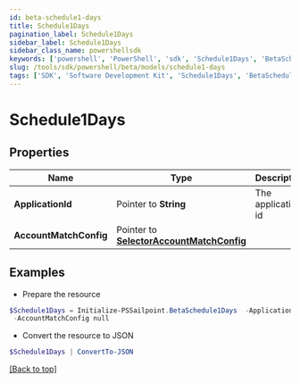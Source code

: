 ```yaml
---
id: beta-schedule1-days
title: Schedule1Days
pagination_label: Schedule1Days
sidebar_label: Schedule1Days
sidebar_class_name: powershellsdk
keywords: ['powershell', 'PowerShell', 'sdk', 'Schedule1Days', 'BetaSchedule1Days'] 
slug: /tools/sdk/powershell/beta/models/schedule1-days
tags: ['SDK', 'Software Development Kit', 'Schedule1Days', 'BetaSchedule1Days']
---
```



# Schedule1Days

## Properties

Name | Type | Description | Notes
------------ | ------------- | ------------- | -------------
**ApplicationId** |  Pointer to **String** | The application id | [optional] 
**AccountMatchConfig** |  Pointer to [**SelectorAccountMatchConfig**](selector-account-match-config) |  | [optional] 

## Examples

- Prepare the resource
```powershell
$Schedule1Days = Initialize-PSSailpoint.BetaSchedule1Days  -ApplicationId 2c91808874ff91550175097daaec161c&quot; `
 -AccountMatchConfig null
```

- Convert the resource to JSON
```powershell
$Schedule1Days | ConvertTo-JSON
```


[[Back to top]](#) 

